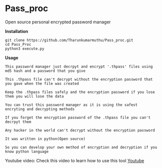 # Pass_proc
Open source personal encrypted password manager

**Installation**

```
git clone https://github.com/Tharunkumarmuthu/Pass_proc.git
cd Pass_Proc
python3 execute.py
```

**Usage**
```
This password manager just decrpyt and encrypt '.thpass' files using md5 hash and a password that you give

This .thpass file can't decrypt without the encryption password that you gave when the file was created

Keep the .thpass files safely and the encryption password if you lose them you will lose the data

You can trust this password manager as it is using the safest encryting and decrypting methods

If you forget the encryption password of the .thpass file you can't decrpyt them

Any hacker in the world can't decrypt without the encryption password

It was written in python(Open source)

So you can develop your own method of encryption and decryption if you know python language
```
Youtube video:
Check this video to learn how to use this tool
[Youtube](http://github.com)
